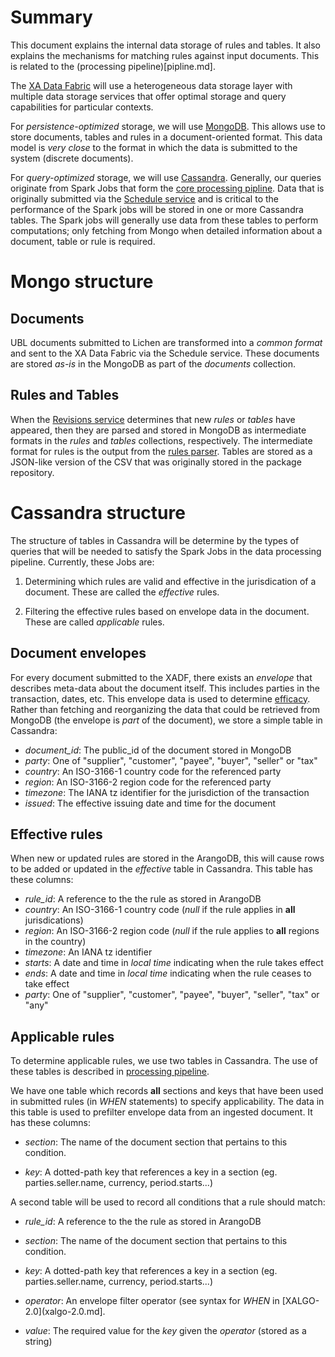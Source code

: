 # Summary

This document explains the internal data storage of rules and
tables. It also explains the mechanisms for matching rules against
input documents. This is related to the (processing
pipeline)[pipline.md].

The [XA Data Fabric](./arch-2.0.md) will use a heterogeneous data
storage layer with multiple data storage services that offer optimal
storage and query capabilities for particular contexts.

For *persistence-optimized* storage, we will use
[MongoDB](https://en.wikipedia.org/wiki/MongoDB). This allows use to
store documents, tables and rules in a document-oriented format. This
data model is *very close* to the format in which the data is
submitted to the system (discrete documents).

For *query-optimized* storage, we will use [Cassandra](https://en.wikipedia.org/wiki/Apache_Cassandra). Generally,
our queries originate from Spark Jobs that form the [core processing
pipline](./pipeline.md). Data that is originally submitted via the
[Schedule
service](https://github.com/Xalgorithms/xadf-schedule-service) and is
critical to the performance of the Spark jobs will be stored in one or
more Cassandra tables. The Spark jobs will generally use data from
these tables to perform computations; only fetching from Mongo when
detailed information about a document, table or rule is required.

# Mongo structure

## Documents

UBL documents submitted to Lichen are transformed into a *common
format* and sent to the XA Data Fabric via the Schedule service. These
documents are stored *as-is* in the MongoDB as part of the *documents*
collection.

## Rules and Tables

When the [Revisions
service](https://github.com/Xalgorithms/xadf-revisions-service)
determines that new *rules* or *tables* have appeared, then they are
parsed and stored in MongoDB as intermediate formats in the *rules*
and *tables* collections, respectively. The intermediate format for
rules is the output from the [rules
parser](https://github.com/Xalgorithms/xa-rules). Tables are stored as
a JSON-like version of the CSV that was originally stored in the
package repository.

# Cassandra structure

The structure of tables in Cassandra will be determine by the types of
queries that will be needed to satisfy the Spark Jobs in the data
processing pipeline. Currently, these Jobs are:

1. Determining which rules are valid and effective in the
   jurisdication of a document. These are called the *effective*
   rules.
   
1. Filtering the effective rules based on envelope data in the
   document. These are called *applicable* rules.
   
## Document envelopes

For every document submitted to the XADF, there exists an *envelope*
that describes meta-data about the document itself. This includes
parties in the transaction, dates, etc. This envelope data is used to
determine [efficacy](./pipeline.md). Rather than fetching and
reorganizing the data that could be retrieved from MongoDB (the
envelope is *part* of the document), we store a simple table in
Cassandra:

* *document_id*: The public_id of the document stored in MongoDB
* *party*: One of "supplier", "customer", "payee", "buyer", "seller" or "tax"
* *country*: An ISO-3166-1 country code for the referenced party
* *region*:  An ISO-3166-2 region code for the referenced party
* *timezone*: The IANA tz identifier for the jurisdiction of the transaction
* *issued*: The effective issuing date and time for the document

## Effective rules

When new or updated rules are stored in the ArangoDB, this will cause
rows to be added or updated in the *effective* table in
Cassandra. This table has these columns:

* *rule_id*: A reference to the the rule as stored in ArangoDB
* *country*: An ISO-3166-1 country code (*null* if the rule applies in **all** jurisdications)
* *region*:  An ISO-3166-2 region code (*null* if the rule applies to **all** regions in the country)
* *timezone*: An IANA tz identifier
* *starts*: A date and time in *local time* indicating when the rule takes effect
* *ends*: A date and time in *local time* indicating when the rule ceases to take effect
* *party*: One of "supplier", "customer", "payee", "buyer", "seller", "tax" or "any"

## Applicable rules

To determine applicable rules, we use two tables in Cassandra. The use
of these tables is described in [processing pipeline](pipline.md).

We have one table which records **all** sections and keys that have
been used in submitted rules (in *WHEN* statements) to specify
applicability. The data in this table is used to prefilter envelope
data from an ingested document. It has these columns:

* *section*: The name of the document section that pertains to this
  condition.

* *key*: A dotted-path key that references a key in a section
   (eg. parties.seller.name, currency, period.starts...)
  
A second table will be used to record all conditions that a rule
should match:

* *rule_id*: A reference to the the rule as stored in ArangoDB

* *section*: The name of the document section that pertains to this
  condition.
  
* *key*: A dotted-path key that references a key in a section
   (eg. parties.seller.name, currency, period.starts...)
  
* *operator*: An envelope filter operator (see syntax for *WHEN* in
  [XALGO-2.0](xalgo-2.0.md].

* *value*: The required value for the *key* given the *operator*
  (stored as a string)
